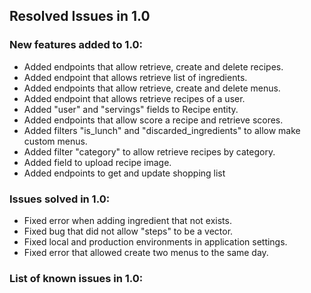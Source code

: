 ## Resolved Issues in 1.0

### New features added to 1.0:
<!--List of new features !-->
- Added endpoints that allow retrieve, create and delete recipes.
- Added endpoint that allows retrieve list of ingredients.
- Added endpoints that allow retrieve, create and delete menus.
- Added endpoint that allows retrieve recipes of a user.
- Added "user" and "servings" fields to Recipe entity.
- Added endpoints that allow score a recipe and retrieve scores.
- Added filters "is_lunch" and "discarded_ingredients" to allow make custom menus.
- Added filter "category" to allow retrieve recipes by category.
- Added field to upload recipe image.
- Added endpoints to get and update shopping list


### Issues solved in 1.0:
<!--List of bugs and errors solved !-->
- Fixed error when adding ingredient that not exists.
- Fixed bug that did not allow "steps" to be a vector.
- Fixed local and production environments in application settings.
- Fixed error that allowed create two menus to the same day.

### List of known issues in 1.0:
<!--List of bugs and errors not solved at the time of the release !-->
